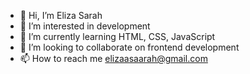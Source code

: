 - 👋 Hi, I’m Eliza Sarah
- 👀 I’m interested in development
- 🌱 I’m currently learning HTML, CSS, JavaScript
- 💞️ I’m looking to collaborate on frontend development
- 📫 How to reach me elizaasaarah@gmail.com

<!---
elizaasaarah/elizaasaarah is a ✨ special ✨ repository because its `README.md` (this file) appears on your GitHub profile.
You can click the Preview link to take a look at your changes.
--->

